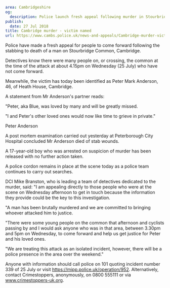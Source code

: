 ```yaml
area: Cambridgeshire
og:
  description: Police launch fresh appeal following murder in Stourbridge Common, Cambridge.
publish:
  date: 27 Jul 2018
title: Cambridge murder - victim named
url: https://www.cambs.police.uk/news-and-appeals/Cambridge-murder-victim-named
```

Police have made a fresh appeal for people to come forward following the stabbing to death of a man on Stourbridge Common, Cambridge.

Detectives know there were many people on, or crossing, the common at the time of the attack at about 4.15pm on Wednesday (25 July) who have not come forward.

Meanwhile, the victim has today been identified as Peter Mark Anderson, 46, of Heath House, Cambridge.

A statement from Mr Anderson's partner reads:

"Peter, aka Blue, was loved by many and will be greatly missed.

"I and Peter's other loved ones would now like time to grieve in private."

Peter Anderson

A post mortem examination carried out yesterday at Peterborough City Hospital concluded Mr Anderson died of stab wounds.

A 17-year-old boy who was arrested on suspicion of murder has been released with no further action taken.

A police cordon remains in place at the scene today as a police team continues to carry out searches.

DCI Mike Branston, who is leading a team of detectives dedicated to the murder, said: "I am appealing directly to those people who were at the scene on Wednesday afternoon to get in touch because the information they provide could be the key to this investigation.

"A man has been brutally murdered and we are committed to bringing whoever attacked him to justice.

"There were some young people on the common that afternoon and cyclists passing by and I would ask anyone who was in that area, between 3.30pm and 5pm on Wednesday, to come forward and help us get justice for Peter and his loved ones.

"We are treating this attack as an isolated incident, however, there will be a police presence in the area over the weekend."

Anyone with information should call police on 101 quoting incident number 339 of 25 July or visit https://mipp.police.uk/operation/952. Alternatively, contact Crimestoppers, anonymously, on 0800 555111 or via www.crimestoppers-uk.org.
